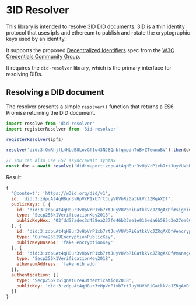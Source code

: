 # 3ID Resolver

This library is intended to resolve 3ID DID documents. 3ID is a thin identity protocol that uses ipfs and ethereum to publish and rotate the cryptographic keys used by an identity.

It supports the proposed [Decentralized Identifiers](https://w3c-ccg.github.io/did-spec/) spec from the [W3C Credentials Community Group](https://w3c-ccg.github.io).

It requires the `did-resolver` library, which is the primary interface for resolving DIDs.

## Resolving a DID document

The resolver presents a simple `resolver()` function that returns a ES6 Promise returning the DID document.

```js
import resolve from 'did-resolver'
import registerResolver from '3id-resolver'

registerResolver(ipfs)

resolve('did:3:QmRhjfL4HLdB8LovGf1o43NJ8QnbfqmpdnTuBvZTewnuBV').then(doc => console.log)

// You can also use ES7 async/await syntax
const doc = await resolve('did:muport:zdpuAt4qH8ur3vHpVrP1xb7rtJuyVUVbRiGatkkVcJZRgAXDf')
```
Result:
```js
{
  '@context': 'https://w3id.org/did/v1',
  id: 'did:3:zdpuAt4qH8ur3vHpVrP1xb7rtJuyVUVbRiGatkkVcJZRgAXDf',
  publicKeys: [ {
    id: 'did:3:zdpuAt4qH8ur3vHpVrP1xb7rtJuyVUVbRiGatkkVcJZRgAXDf#signingKey',
    type: 'Secp256k1VerificationKey2018',
    publicKeyHex: '03fdd57adec3d438ea237fe46b33ee1e016eda6b585c3e27ea66686c2ea5358479'
  }, {
    id: 'did:3:zdpuAt4qH8ur3vHpVrP1xb7rtJuyVUVbRiGatkkVcJZRgAXDf#encryptionKey',
    type: 'Curve25519EncryptionPublicKey',
    publicKeyBase64: 'fake encryptionKey'
  }, {
    id: 'did:3:zdpuAt4qH8ur3vHpVrP1xb7rtJuyVUVbRiGatkkVcJZRgAXDf#managementKey',
    type: 'Secp256k1VerificationKey2018',
    ethereumAddress: 'fake eth addr'
  }],
  authentication: [{
    type: 'Secp256k1SignatureAuthentication2018',
    publicKey: 'did:3:zdpuAt4qH8ur3vHpVrP1xb7rtJuyVUVbRiGatkkVcJZRgAXDf#signingKey'
  }]
}
```

